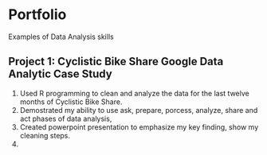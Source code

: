 # Portfolio
Examples of Data Analysis skills 

## Project 1: Cyclistic Bike Share Google Data Analytic Case Study 
1. Used R programming to clean and analyze the data for the last twelve months of Cyclistic Bike Share. 
2. Demostrated my ability to use ask, prepare, porcess, analyze, share and act phases of data analysis, 
3. Created powerpoint presentation to emphasize my key finding, show my cleaning steps. 
4. 
